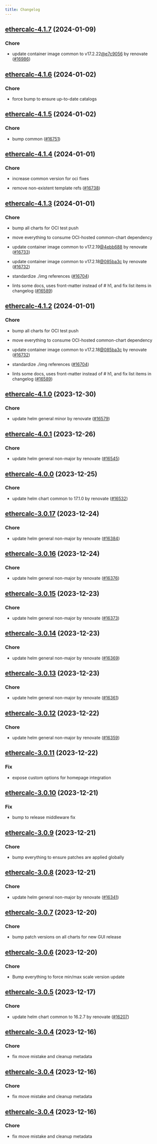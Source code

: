 ```yaml
---
title: Changelog
---
```






## [ethercalc-4.1.7](https://github.com/truecharts/charts/compare/ethercalc-4.1.6...ethercalc-4.1.7) (2024-01-09)

### Chore



- update container image common to v17.2.22[@e7c9056](https://github.com/e7c9056) by renovate ([#16986](https://github.com/truecharts/charts/issues/16986))


## [ethercalc-4.1.6](https://github.com/truecharts/charts/compare/ethercalc-4.1.5...ethercalc-4.1.6) (2024-01-02)

### Chore



- force bump to ensure up-to-date catalogs


## [ethercalc-4.1.5](https://github.com/truecharts/charts/compare/ethercalc-4.1.4...ethercalc-4.1.5) (2024-01-02)

### Chore



- bump common ([#16751](https://github.com/truecharts/charts/issues/16751))


## [ethercalc-4.1.4](https://github.com/truecharts/charts/compare/ethercalc-4.1.3...ethercalc-4.1.4) (2024-01-01)

### Chore



- increase common version for oci fixes

- remove non-existent template refs ([#16738](https://github.com/truecharts/charts/issues/16738))


## [ethercalc-4.1.3](https://github.com/truecharts/charts/compare/ethercalc-4.1.0...ethercalc-4.1.3) (2024-01-01)

### Chore



- bump all charts for OCI test push

- move everything to consume OCI-hosted common-chart dependency

- update container image common to v17.2.19[@4ebb688](https://github.com/4ebb688) by renovate ([#16733](https://github.com/truecharts/charts/issues/16733))

- update container image common to v17.2.18[@085ba3c](https://github.com/085ba3c) by renovate ([#16732](https://github.com/truecharts/charts/issues/16732))

- standardize ./img references ([#16704](https://github.com/truecharts/charts/issues/16704))

- lints some docs, uses front-matter instead of # h1, and fix list items in changelog ([#16589](https://github.com/truecharts/charts/issues/16589))


## [ethercalc-4.1.2](https://github.com/truecharts/charts/compare/ethercalc-4.1.0...ethercalc-4.1.2) (2024-01-01)

### Chore



- bump all charts for OCI test push

- move everything to consume OCI-hosted common-chart dependency

- update container image common to v17.2.18[@085ba3c](https://github.com/085ba3c) by renovate ([#16732](https://github.com/truecharts/charts/issues/16732))

- standardize ./img references ([#16704](https://github.com/truecharts/charts/issues/16704))

- lints some docs, uses front-matter instead of # h1, and fix list items in changelog ([#16589](https://github.com/truecharts/charts/issues/16589))
## [ethercalc-4.1.0](https://github.com/truecharts/charts/compare/ethercalc-4.0.1...ethercalc-4.1.0) (2023-12-30)

### Chore

- update helm general minor by renovate ([#16579](https://github.com/truecharts/charts/issues/16579))

## [ethercalc-4.0.1](https://github.com/truecharts/charts/compare/ethercalc-4.0.0...ethercalc-4.0.1) (2023-12-26)

### Chore

- update helm general non-major by renovate ([#16545](https://github.com/truecharts/charts/issues/16545))

## [ethercalc-4.0.0](https://github.com/truecharts/charts/compare/ethercalc-3.0.17...ethercalc-4.0.0) (2023-12-25)

### Chore

- update helm chart common to 17.1.0 by renovate ([#16532](https://github.com/truecharts/charts/issues/16532))

## [ethercalc-3.0.17](https://github.com/truecharts/charts/compare/ethercalc-3.0.16...ethercalc-3.0.17) (2023-12-24)

### Chore

- update helm general non-major by renovate ([#16384](https://github.com/truecharts/charts/issues/16384))

## [ethercalc-3.0.16](https://github.com/truecharts/charts/compare/ethercalc-3.0.15...ethercalc-3.0.16) (2023-12-24)

### Chore

- update helm general non-major by renovate ([#16376](https://github.com/truecharts/charts/issues/16376))

## [ethercalc-3.0.15](https://github.com/truecharts/charts/compare/ethercalc-3.0.14...ethercalc-3.0.15) (2023-12-23)

### Chore

- update helm general non-major by renovate ([#16373](https://github.com/truecharts/charts/issues/16373))

## [ethercalc-3.0.14](https://github.com/truecharts/charts/compare/ethercalc-3.0.13...ethercalc-3.0.14) (2023-12-23)

### Chore

- update helm general non-major by renovate ([#16369](https://github.com/truecharts/charts/issues/16369))

## [ethercalc-3.0.13](https://github.com/truecharts/charts/compare/ethercalc-3.0.12...ethercalc-3.0.13) (2023-12-23)

### Chore

- update helm general non-major by renovate ([#16361](https://github.com/truecharts/charts/issues/16361))

## [ethercalc-3.0.12](https://github.com/truecharts/charts/compare/ethercalc-3.0.11...ethercalc-3.0.12) (2023-12-22)

### Chore

- update helm general non-major by renovate ([#16359](https://github.com/truecharts/charts/issues/16359))

## [ethercalc-3.0.11](https://github.com/truecharts/charts/compare/ethercalc-3.0.10...ethercalc-3.0.11) (2023-12-22)

### Fix

- expose custom options for homepage integration

## [ethercalc-3.0.10](https://github.com/truecharts/charts/compare/ethercalc-3.0.9...ethercalc-3.0.10) (2023-12-21)

### Fix

- bump to release middleware fix

## [ethercalc-3.0.9](https://github.com/truecharts/charts/compare/ethercalc-3.0.8...ethercalc-3.0.9) (2023-12-21)

### Chore

- bump everything to ensure patches are applied globally

## [ethercalc-3.0.8](https://github.com/truecharts/charts/compare/ethercalc-3.0.7...ethercalc-3.0.8) (2023-12-21)

### Chore

- update helm general non-major by renovate ([#16341](https://github.com/truecharts/charts/issues/16341))

## [ethercalc-3.0.7](https://github.com/truecharts/charts/compare/ethercalc-3.0.6...ethercalc-3.0.7) (2023-12-20)

### Chore

- bump patch versions on all charts for new GUI release

## [ethercalc-3.0.6](https://github.com/truecharts/charts/compare/ethercalc-3.0.5...ethercalc-3.0.6) (2023-12-20)

### Chore

- Bump everything to force min/max scale version update

## [ethercalc-3.0.5](https://github.com/truecharts/charts/compare/ethercalc-3.0.4...ethercalc-3.0.5) (2023-12-17)

### Chore

- update helm chart common to 16.2.7 by renovate ([#16207](https://github.com/truecharts/charts/issues/16207))

## [ethercalc-3.0.4](https://github.com/truecharts/charts/compare/ethercalc-2.0.12...ethercalc-3.0.4) (2023-12-16)

### Chore

- fix move mistake and cleanup metadata

## [ethercalc-3.0.4](https://github.com/truecharts/charts/compare/ethercalc-2.0.12...ethercalc-3.0.4) (2023-12-16)

### Chore

- fix move mistake and cleanup metadata

## [ethercalc-3.0.4](https://github.com/truecharts/charts/compare/ethercalc-2.0.12...ethercalc-3.0.4) (2023-12-16)

### Chore

- fix move mistake and cleanup metadata
